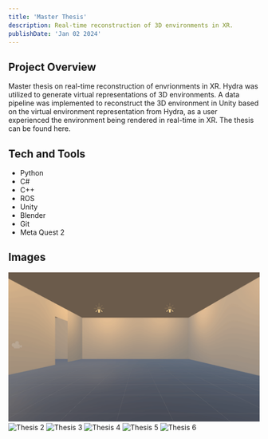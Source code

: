 ```yaml
---
title: 'Master Thesis'
description: Real-time reconstruction of 3D environments in XR.
publishDate: 'Jan 02 2024'
---
```


## Project Overview

Master thesis on real-time reconstruction of envrionments in XR. Hydra was utilized to generate virtual representations of 3D environments. A data pipeline was implemented to reconstruct the 3D environment in Unity based on the virtual environment representation from Hydra, as a user experienced the environment being rendered in real-time in XR. The thesis can be found here.

## Tech and Tools

- Python
- C#
- C++
- ROS
- Unity
- Blender
- Git
- Meta Quest 2

## Images

![Thesis 1](/public/thesis/thesis-1.png)
![Thesis 2](/astro-portfolio/public/thesis/thesis-2.png)
![Thesis 3](/astro-portfolio/public/thesis/thesis-3.png)
![Thesis 4](/astro-portfolio/public/thesis/thesis-4.png)
![Thesis 5](/astro-portfolio/public/thesis/thesis-5.png)
![Thesis 6](/astro-portfolio/public/thesis/thesis-6.png)